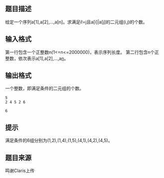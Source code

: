 


## 题目描述
给定一个序列a[1],a[2],...,a[n]。求满足i!=j且a[i]|a[j]的二元组(i,j)的个数。
## 输入格式
第一行包含一个正整数n(1<=n<=2000000)，表示序列长度。
第二行包含n个正整数，依次表示a[1],a[2],...,a[n](1<=a[i]<=2000000)。
## 输出格式
一个整数，即满足条件的二元组的个数。

```input1
5
2 4 5 2 6

```

```output1
6
```

## 提示
满足条件的6组分别为(1,2),(1,4),(1,5),(4,1),(4,2),(4,5)。
## 题目来源
鸣谢Claris上传


